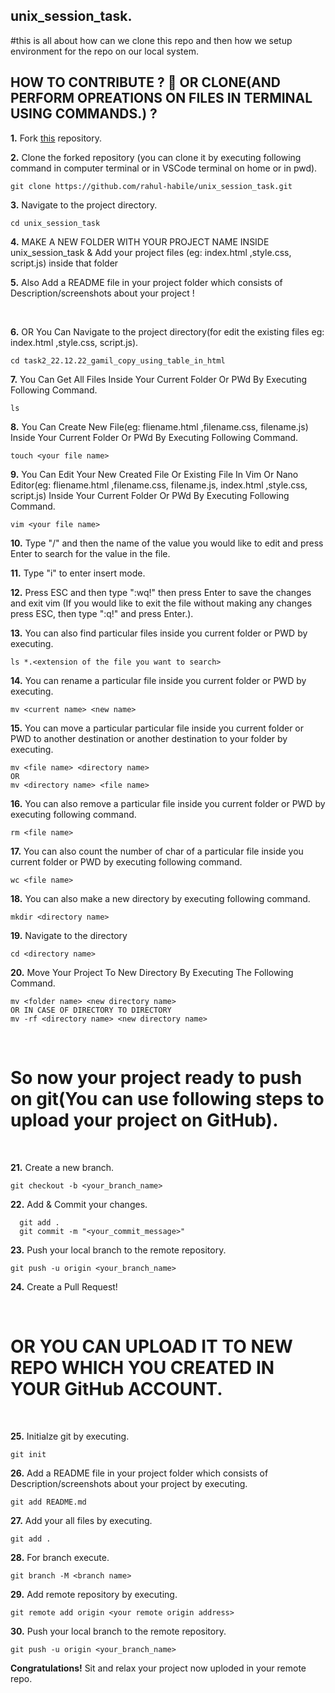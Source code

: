 ## unix_session_task.

#this is all about how can we clone this repo and then how we setup environment for the repo on our local system.

## HOW TO CONTRIBUTE ? 👷 OR CLONE(AND PERFORM OPREATIONS ON FILES IN TERMINAL USING COMMANDS.) ? 

**1.** Fork [this](https://github.com/rahul-habile/unix_session_task/fork) repository.

**2.** Clone the forked repository (you can clone it by executing following command in computer terminal or in VSCode terminal on home or in pwd).

```terminal
git clone https://github.com/rahul-habile/unix_session_task.git 
```

**3.** Navigate to the project directory.

```terminal
cd unix_session_task
```
**4.**  MAKE A NEW FOLDER WITH YOUR PROJECT NAME INSIDE unix_session_task & Add your project files (eg: index.html ,style.css, script.js) inside that folder
<br>

**5.**  Also Add a README file in your project folder which consists of Description/screenshots about your project !
          
 
<br>

**6.** OR You Can Navigate to the project directory(for edit the existing files eg: index.html ,style.css, script.js).

```terminal
cd task2_22.12.22_gamil_copy_using_table_in_html
```
**7.** You Can Get All Files Inside Your Current Folder Or PWd By Executing Following Command.

```terminal
ls
```
**8.** You Can Create New File(eg: fliename.html ,filename.css, filename.js)  Inside Your Current Folder Or PWd By Executing Following Command.

```terminal
touch <your file name>
```

**9.** You Can Edit Your New Created File Or Existing File In Vim Or Nano Editor(eg: fliename.html ,filename.css, filename.js, index.html ,style.css, script.js)  Inside Your Current Folder Or PWd By Executing Following Command.

```terminal
vim <your file name>
```

**10.** Type "/" and then the name of the value you would like to edit and press Enter to search for the value in the file.
<br>

**11.** Type "i" to enter insert mode.
<br>

**12.** Press ESC and then type ":wq!" then press Enter to save the changes and exit vim (If you would like to exit the file without making any changes press ESC, then type ":q!" and press Enter.).
<br>

**13.** You can also find particular files inside you current folder or PWD by executing.

```terminal
ls *.<extension of the file you want to search>
```

**14.** You can rename a particular file inside you current folder or PWD by executing.

```terminal
mv <current name> <new name>
```

**15.** You can move  a particular particular file inside you current folder or PWD to another destination or another destination to your folder by executing.

```terminal
mv <file name> <directory name> 
OR
mv <directory name> <file name>
```

**16.** You can also remove a particular file  inside you current folder or PWD by executing following command. 

```terminal
rm <file name>
```

**17.** You can also count the number of char of a particular file  inside you current folder or PWD by executing following command. 

```terminal
wc <file name>
```
**18.** You can also make a new directory by executing following command. 

```terminal
mkdir <directory name>
```
**19.** Navigate to the directory 

```terminal
cd <directory name>
```
**20.** Move Your Project To New Directory By Executing The Following Command. 

```terminal
mv <folder name> <new directory name>
OR IN CASE OF DIRECTORY TO DIRECTORY
mv -rf <directory name> <new directory name>
```
<br>

# So now your project ready to push on git(You can use following steps to upload your project on GitHub).

<br>



**21.** Create a new branch.

```terminal
git checkout -b <your_branch_name>
```

**22.** Add & Commit your changes.

```terminal
  git add .
  git commit -m "<your_commit_message>"
```

**23.** Push your local branch to the remote repository.

```terminal
git push -u origin <your_branch_name>
```

**24.** Create a Pull Request!

<br>

# OR YOU CAN UPLOAD IT TO NEW REPO WHICH YOU CREATED IN YOUR GitHub ACCOUNT.

<br>


**25.** Initialze git by executing.

```terminal
git init
```
**26.**  Add a README file in your project folder which consists of Description/screenshots about your project by executing.

```terminal
git add README.md
```
**27.**  Add your all files  by executing.

```terminal
git add .
```

**28.** For branch execute.

```terminal
git branch -M <branch name>
```
**29.** Add remote repository by executing.

```terminal
git remote add origin <your remote origin address>
```
**30.** Push your local branch to the remote repository.

```terminal
git push -u origin <your_branch_name>
```
**Congratulations!** Sit and relax your project now uploded in your remote repo.

<br>


